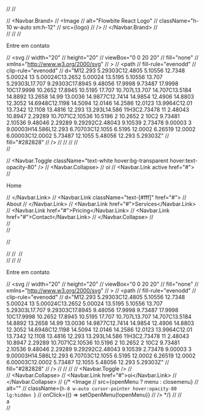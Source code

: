 // <Navbar fluid className="!bg-bg-black">
//     <div className="flex h-20 flex-1 items-center justify-between sm:h-24  lg:px-12">
//         <Navbar.Brand>
//             <Image
//                 alt="Flowbite React Logo"
//                 className="h-10 w-auto sm:h-12"
//                 src={logo}
//             />
//         </Navbar.Brand>
//         <div className="flex gap-2 md:order-2">
//             <ButtonP>
//                 <span className="flex items-center gap-1">
//                     <p>Entre em contato</p>
//                     <svg
//                         width="20"
//                         height="20"
//                         viewBox="0 0 20 20"
//                         fill="none"
//                         xmlns="http://www.w3.org/2000/svg"
//                     >
//                         <path
//                             fill-rule="evenodd"
//                             clip-rule="evenodd"
//                             d="M12.293 5.29303C12.4805 5.10556 12.7348 5.00024 13 5.00024C13.2652 5.00024 13.5195 5.10556 13.707 5.29303L17.707 9.29303C17.8945 9.48056 17.9998 9.73487 17.9998 10C17.9998 10.2652 17.8945 10.5195 17.707 10.707L13.707 14.707C13.5184 14.8892 13.2658 14.99 13.0036 14.9877C12.7414 14.9854 12.4906 14.8803 12.3052 14.6948C12.1198 14.5094 12.0146 14.2586 12.0123 13.9964C12.01 13.7342 12.1108 13.4816 12.293 13.293L14.586 11H3C2.73478 11 2.48043 10.8947 2.29289 10.7071C2.10536 10.5196 2 10.2652 2 10C2 9.73481 2.10536 9.48046 2.29289 9.29292C2.48043 9.10539 2.73478 9.00003 3 9.00003H14.586L12.293 6.70703C12.1055 6.5195 12.0002 6.26519 12.0002 6.00003C12.0002 5.73487 12.1055 5.48056 12.293 5.29303Z"
//                             fill="#282828"
//                         />
//                     </svg>
//                 </span>
//             </ButtonP>
//         </div>
//         <div className="flex flex-col">

//             <Navbar.Toggle className="text-white hover:bg-transparent hover:text-opacity-80" />
//         <Navbar.Collapse>
//             <NavbarLink>oi</NavbarLink>
//             <Navbar.Link active href="#">
//                 <p>Home</p>
//             </Navbar.Link>
//             <Navbar.Link className="text-[#fff]" href="#">
//                 About
//             </Navbar.Link>
//             <Navbar.Link href="#">Services</Navbar.Link>
//             <Navbar.Link href="#">Pricing</Navbar.Link>
//             <Navbar.Link href="#">Contact</Navbar.Link>
//         </Navbar.Collapse>
//         </div>
//     </div>
// </Navbar>




// <main>
//     <Navbar fluid className="flex h-20 w-full items-center justify-between bg-bg-black px-9 py-6 sm:h-24 lg:h-28 lg:px-12">
//         <Image src={logo} alt="" className="h-10 w-auto sm:h-12" />
//         <div className="flex gap-2 md:order-2">
//             <ButtonP>
//                 <span className="flex items-center gap-1">
//                     <p>Entre em contato</p>
//                     <svg
//                         width="20"
//                         height="20"
//                         viewBox="0 0 20 20"
//                         fill="none"
//                         xmlns="http://www.w3.org/2000/svg"
//                     >
//                         <path
//                             fill-rule="evenodd"
//                             clip-rule="evenodd"
//                             d="M12.293 5.29303C12.4805 5.10556 12.7348 5.00024 13 5.00024C13.2652 5.00024 13.5195 5.10556 13.707 5.29303L17.707 9.29303C17.8945 9.48056 17.9998 9.73487 17.9998 10C17.9998 10.2652 17.8945 10.5195 17.707 10.707L13.707 14.707C13.5184 14.8892 13.2658 14.99 13.0036 14.9877C12.7414 14.9854 12.4906 14.8803 12.3052 14.6948C12.1198 14.5094 12.0146 14.2586 12.0123 13.9964C12.01 13.7342 12.1108 13.4816 12.293 13.293L14.586 11H3C2.73478 11 2.48043 10.8947 2.29289 10.7071C2.10536 10.5196 2 10.2652 2 10C2 9.73481 2.10536 9.48046 2.29289 9.29292C2.48043 9.10539 2.73478 9.00003 3 9.00003H14.586L12.293 6.70703C12.1055 6.5195 12.0002 6.26519 12.0002 6.00003C12.0002 5.73487 12.1055 5.48056 12.293 5.29303Z"
//                             fill="#282828"
//                         />
//                     </svg>
//                 </span>
//             </ButtonP>
//             <Navbar.Toggle />
//         </div>
//         <Navbar.Collapse>
//             <Navbar.Link href="#">oi</Navbar.Link>
//         </Navbar.Collapse>
//         {/* <Image
//             src={openMenu ? menu : closemenu}
//             alt=""
//             className={`h-8 w-auto cursor-pointer hover:opacity-80 lg:hidden `}
//             onClick={() => setOpenMenu(!openMenu)}
//         /> */}
//     </Navbar>
//     <div className="h-168 w-full bg-hero-pattern">a</div>
// </main>
